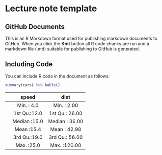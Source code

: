 Lecture note template
================

GitHub Documents
----------------

This is an R Markdown format used for publishing markdown documents to GitHub. When you click the **Knit** button all R code chunks are run and a markdown file (.md) suitable for publishing to GitHub is generated.

Including Code
--------------

You can include R code in the document as follows:

``` r
summary(cars) %>% kable()
```

|     |     speed    |      dist      |
|-----|:------------:|:--------------:|
|     |  Min. : 4.0  |   Min. : 2.00  |
|     | 1st Qu.:12.0 | 1st Qu.: 26.00 |
|     | Median :15.0 | Median : 36.00 |
|     |  Mean :15.4  |  Mean : 42.98  |
|     | 3rd Qu.:19.0 | 3rd Qu.: 56.00 |
|     |  Max. :25.0  |  Max. :120.00  |
